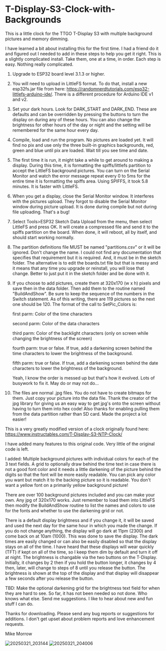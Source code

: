 # T-Display-S3-Clock-with-Backgrounds
This is a little clock for the TTGO T-Display S3 with multiple background pictures and memory dimming.

I have learned a bit about installing this for the first time.  I had a friend do it and figured out I needed to add in these steps to help you get it right.  This is a slightly complicated install.  Take them, one at a time, in order.  Each step is easy.  Nothing really complicated.

1. Upgrade to ESP32 board level 3.1.3 or higher.

2. You will need to upload in LittleFS format.  To do that, install a new esp32fs.jar file from here:
   https://randomnerdtutorials.com/esp32-littlefs-arduino-ide/.  There is a different procedure for Arduino IDE v1 and v2.

3. Set your dark hours.  Look for DARK_START and DARK_END.  These are defaults and can be overridden by
   pressing the buttons to turn the display on during any of these hours.  You can also change the brightness for other hours of
   the day or night and the setting will be remembered for the same hour every day.

4. Compile, load and run the program.  No pictures are loaded yet.  It will find no pix and use only the three built-in 
   graphics backgrounds, red, green and blue until pix are loaded.  Wait till you see time and date.

5. The first time it is run, it might take a while to get around to making a display.
   During this time, it is formatting the spiffs/littlefs partition to accept the LittleFS background pictures.
   You can turn on the Serial Monitor and watch the error message repeat every 0 to 5ms for 
   the entire time it is formatting the spiffs area.  Using SPIFFS, it took 5.8 minutes.  It is faster with LittleFS.

6. When you get a display, close the Serial Monitor window.  It interferes with the pictures upload.  They forgot to disable
   the Serial Monitor window during picture upload.  It is done during compile but not during file uploading.  That's a bug!

7. Select Tools>ESP32 Sketch Data Upload from the menu, then select LittleFS and press OK.  It will create a compressed file and
   send it to the spiffs partition on the board.  When done, it will reboot, all by itself, and should start working normally.

8. The partition definitions file MUST be named "partitions.csv" or it will be ignored.  Don't change the name.  I could not find any
   documentation that specifies that requirement but it is required.  And, it must be in the sketch folder.  The alternative is to edit
   the boards.txt file but that is messy and it means that any time you upgrade or reinstall, you will lose that change.  Better to just
   put it in the sketch folder and be done with it.

9. If you choose to add pictures, create them at 320x170 (w x h) pixels and save then in the data folder.  Then add them to the
   routine named "BuildAndShow".  Be sure to keep the sequence of the numbers in the Switch statement.  As of this writing, there are
   119 pictures so the next one should be 120.  The format of the call to SetPic_Colors is:
   
      first parm: Color of the time characters
   
      second parm: Color of the data characters
   
      third parm: Color of the backlight characters (only on screen while changing the brightness of the screen)
   
      fourth parm: true or false.  If true, add a darkening screen behind the time characters to lower the brightness of the
      background.
   
      fifth parm: true or false.  If true, add a darkening screen behind the date characters to lower the brightness of the
      background.
   
   Yeah, I know the order is messed up but that's how it evolved.  Lots of busywork to fix it.  May do or may not do...

10. The files are normal .jpg files.  You do not have to create bitmaps for them.  Just copy your picture into the data file.  Thank
    the creator of the jpg library for giving us an easy way to get jpg's onto the screen without having to turn them into hex code!
    Also thanks for enabling pulling them from the data partition rather than SD card.  Made the project a lot easier!


This is a very greatly modified version of a clock originally found here: https://www.instructables.com/T-Display-S3-NTP-Clock/

I have added many features to this original code.  Very little of the original code is left.

I added:
Multiple background pictures with individual colors for each of the 3 text fields.
A grid to optionally draw behind the time text in case there is not a good font color and it needs a little darkening of the picture behind the digits so that the font will be more easily readable.  You can pick any color you want but match it to the backing picture so it is readable.  You don't want a yellow font on a primarily yellow background picture!

There are over 100 background pictures included and you can make your own.  Any jpg of 320x170 works.  Just remember to load them into LittleFS then modify the BuildAndShow routine to list the names and colors to use for the fonts and whether to use the darkening grid or not.

There is a default display brightness and if you change it, it will be saved and used the next day for the same hour in which you made the change.  If you do not change anything, the display will go dark at 11pm (2300) and come back on at 10am (1000).  This was done to save the display.  The dark times are easily changed or can also be easily disabled so that the display stays on all of the time.  I have heard that these displays will wear quickly (TFT) if kept on all of the time, so I keep them dim by default and turn it off at night.  The brightness is changable via the two buttons on the T-Display.  Initially, it changes by 2 then if you hold the button longer, it changes by 4 then, later, will change to steps of 8 until you release the button.  The brightness is shown at the top of the display and that display will disappear a few seconds after you release the button.

TBD:
Make the optional darkening grid for the brightness text field for when they are hard to see.  So far, it has not been needed so not done.
Who knows what else.  Send me suggestions.  I like to hear about new and fun stuff I can do.

Thanks for downloading.  Please send any bug reports or suggestions for additions.  I don't get upset about problem reports and love enhancement requests.

Mike Morrow

![20250321_203144](https://github.com/user-attachments/assets/1b244125-952e-4804-a90f-3337932dc1a8)
![20250321_204006](https://github.com/user-attachments/assets/344ec8c0-d894-47e9-a8b6-2c46fbbdb959)

